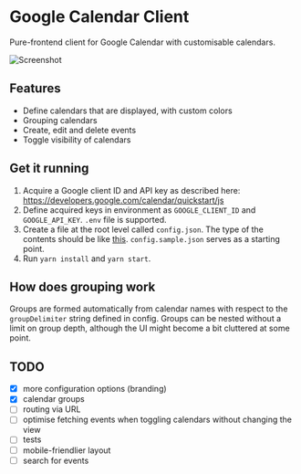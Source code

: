 # Google Calendar Client

Pure-frontend client for Google Calendar with customisable calendars.

![Screenshot](https://i.imgur.com/NxxFR9R.png)

## Features

- Define calendars that are displayed, with custom colors
- Grouping calendars
- Create, edit and delete events
- Toggle visibility of calendars

## Get it running

1.  Acquire a Google client ID and API key as described here: https://developers.google.com/calendar/quickstart/js
2.  Define acquired keys in environment as `GOOGLE_CLIENT_ID` and `GOOGLE_API_KEY`. `.env` file is supported.
3.  Create a file at the root level called `config.json`. The type of the contents should be like [this](https://github.com/bodyflex/google-calendar-client/blob/master/src/types.ts#L36-L39). `config.sample.json` serves as a starting point.
4.  Run `yarn install` and `yarn start`.

## How does grouping work

Groups are formed automatically from calendar names with respect to the `groupDelimiter` string defined in config. Groups can be nested without a limit on group depth, although the UI might become a bit cluttered at some point.

## TODO

- [x] more configuration options (branding)
- [x] calendar groups
- [ ] routing via URL
- [ ] optimise fetching events when toggling calendars without changing the view
- [ ] tests
- [ ] mobile-friendlier layout
- [ ] search for events
